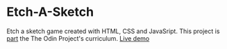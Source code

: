 # Etch-A-Sketch
Etch a sketch game created with HTML, CSS and JavaSript. This project is [part](https://www.theodinproject.com/lessons/foundations-etch-a-sketch) the The Odin Project's curriculum.
[Live demo](https://vlaurencena.github.io/etch-a-sketch/)
